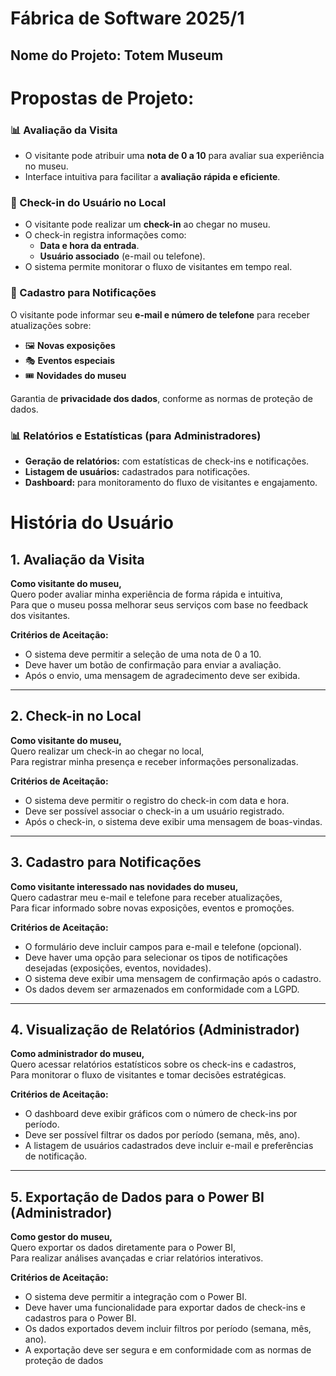 # Fábrica de Software 2025/1  

## Nome do Projeto: Totem Museum

# Propostas de Projeto:

### 📊 Avaliação da Visita  
- O visitante pode atribuir uma **nota de 0 a 10** para avaliar sua experiência no museu.  
- Interface intuitiva para facilitar a **avaliação rápida e eficiente**.  

### 📍 Check-in do Usuário no Local  
- O visitante pode realizar um **check-in** ao chegar no museu.  
- O check-in registra informações como:
  - **Data e hora da entrada**.
  - **Usuário associado** (e-mail ou telefone).  
- O sistema permite monitorar o fluxo de visitantes em tempo real.  

### 📩 Cadastro para Notificações  
O visitante pode informar seu **e-mail e número de telefone** para receber atualizações sobre:  
   - 🖼 **Novas exposições**  
   - 🎭 **Eventos especiais**  
   - 🎟 **Novidades do museu**  

Garantia de **privacidade dos dados**, conforme as normas de proteção de dados.  

### 📊 Relatórios e Estatísticas (para Administradores)  
- **Geração de relatórios:** com estatísticas de check-ins e notificações.  
- **Listagem de usuários:** cadastrados para notificações.  
- **Dashboard:** para monitoramento do fluxo de visitantes e engajamento.  

# História do Usuário

## 1. Avaliação da Visita

**Como visitante do museu,**  
Quero poder avaliar minha experiência de forma rápida e intuitiva,  
Para que o museu possa melhorar seus serviços com base no feedback dos visitantes.

**Critérios de Aceitação:**
- O sistema deve permitir a seleção de uma nota de 0 a 10.
- Deve haver um botão de confirmação para enviar a avaliação.
- Após o envio, uma mensagem de agradecimento deve ser exibida.

---

## 2. Check-in no Local

**Como visitante do museu,**  
Quero realizar um check-in ao chegar no local,  
Para registrar minha presença e receber informações personalizadas.

**Critérios de Aceitação:**
- O sistema deve permitir o registro do check-in com data e hora.
- Deve ser possível associar o check-in a um usuário registrado.
- Após o check-in, o sistema deve exibir uma mensagem de boas-vindas.

---

## 3. Cadastro para Notificações

**Como visitante interessado nas novidades do museu,**  
Quero cadastrar meu e-mail e telefone para receber atualizações,  
Para ficar informado sobre novas exposições, eventos e promoções.

**Critérios de Aceitação:**
- O formulário deve incluir campos para e-mail e telefone (opcional).
- Deve haver uma opção para selecionar os tipos de notificações desejadas (exposições, eventos, novidades).
- O sistema deve exibir uma mensagem de confirmação após o cadastro.
- Os dados devem ser armazenados em conformidade com a LGPD.

---

## 4. Visualização de Relatórios (Administrador)

**Como administrador do museu,**  
Quero acessar relatórios estatísticos sobre os check-ins e cadastros,  
Para monitorar o fluxo de visitantes e tomar decisões estratégicas.

**Critérios de Aceitação:**
- O dashboard deve exibir gráficos com o número de check-ins por período.
- Deve ser possível filtrar os dados por período (semana, mês, ano).
- A listagem de usuários cadastrados deve incluir e-mail e preferências de notificação.

---

## 5. Exportação de Dados para o Power BI (Administrador)

**Como gestor do museu,**  
Quero exportar os dados diretamente para o Power BI,  
Para realizar análises avançadas e criar relatórios interativos.

**Critérios de Aceitação:**
- O sistema deve permitir a integração com o Power BI.
- Deve haver uma funcionalidade para exportar dados de check-ins e cadastros para o Power BI.
- Os dados exportados devem incluir filtros por período (semana, mês, ano).
- A exportação deve ser segura e em conformidade com as normas de proteção de dados
